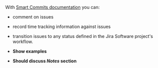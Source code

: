 With [Smart Commits documentation](https://confluence.atlassian.com/jirasoftwarecloud/processing-issues-with-smart-commits-788960027.html) you can:
+ comment on issues
+ record time tracking information against issues
+ transition issues to any status defined in the Jira Software project's workflow.

+ **Show examples**
+ **Should discuss *Notes* section**